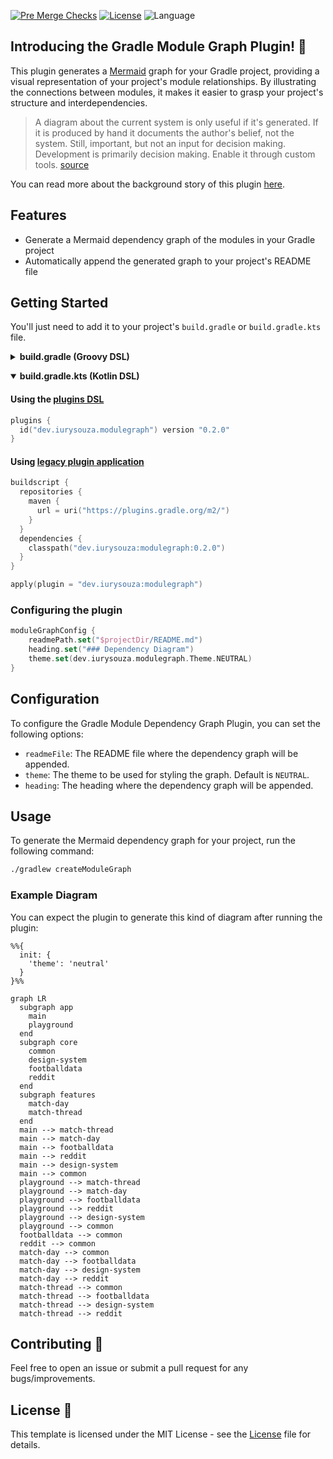 [![Pre Merge Checks](https://github.com/iurysza/module-graph/workflows/Pre%20Merge%20Checks/badge.svg)](https://github.com/iurysza/module-graph/actions?query=workflow%3A%22Pre+Merge+Checks%22) [![License](https://img.shields.io/github/license/cortinico/kotlin-android-template.svg)](LICENSE) ![Language](https://img.shields.io/github/languages/top/cortinico/kotlin-android-template?color=blue&logo=kotlin)

## Introducing the Gradle Module Graph Plugin! 🌟

This plugin generates a [Mermaid](https://github.com/mermaid-js/mermaid) graph for your Gradle project, providing a visual representation of your project's module relationships. By illustrating the connections between modules, it makes it easier to grasp your project's structure and interdependencies.

>A diagram about the current system is only useful if it's generated. If it is produced by hand it documents the author's belief, not the system. Still, important, but not an input for decision making. Development is primarily decision making. Enable it through custom tools. [source](https://twitter.com/girba/status/1628326848256962561)

You can read more about the background story of this plugin [here](https://iurysouza.dev/automating-project-architecture-graphs/).

## Features

- Generate a Mermaid dependency graph of the modules in your Gradle project
- Automatically append the generated graph to your project's README file

## Getting Started

You'll just need to add it to your project's `build.gradle` or `build.gradle.kts` file.

<details>
  <summary><b>build.gradle (Groovy DSL)</b></summary>

### Using the [plugins DSL](https://docs.gradle.org/current/userguide/plugins.html#sec:plugins_block)

```groovy
plugins {
  id "dev.iurysouza.modulegraph" version "0.2.0"
}
```

### Using [legacy plugin application](https://docs.gradle.org/current/userguide/plugins.html#sec:old_plugin_application)

```groovy
buildscript {
  repositories {
    maven {
      url "https://plugins.gradle.org/m2/"
    }
  }
  dependencies {
    classpath "dev.iurysouza:modulegraph:0.2.0"
  }
}

apply plugin: "dev.iurysouza.modulegraph"
```
### Configuring the plugin
```groovy
  moduleGraphConfig {
      readmePath = '$projectDir/README.md'
      heading = '### Dependency Diagram'
      theme = dev.iurysouza.modulegraph.Theme.NEUTRAL
  }
```
</details>

<p></p>

<details open>
<summary><b>build.gradle.kts (Kotlin DSL)</b></summary>

<p></p>

#### Using the [plugins DSL](https://docs.gradle.org/current/userguide/plugins.html#sec:plugins_block)


```kotlin
plugins {
  id("dev.iurysouza.modulegraph") version "0.2.0"
}
```

#### Using [legacy plugin application](https://docs.gradle.org/current/userguide/plugins.html#sec:old_plugin_application)

```kotlin
buildscript {
  repositories {
    maven {
      url = uri("https://plugins.gradle.org/m2/")
    }
  }
  dependencies {
    classpath("dev.iurysouza:modulegraph:0.2.0")
  }
}

apply(plugin = "dev.iurysouza:modulegraph")
```

### Configuring the plugin

```kotlin
moduleGraphConfig {
    readmePath.set("$projectDir/README.md")
    heading.set("### Dependency Diagram")
    theme.set(dev.iurysouza.modulegraph.Theme.NEUTRAL)
}
```
</details>

## Configuration

To configure the Gradle Module Dependency Graph Plugin, you can set the following options:

- `readmeFile`: The README file where the dependency graph will be appended.
- `theme`: The theme to be used for styling the graph. Default is `NEUTRAL`.
- `heading`: The heading where the dependency graph will be appended.

## Usage

To generate the Mermaid dependency graph for your project, run the following command:

```sh
./gradlew createModuleGraph
```

### Example Diagram

You can expect the plugin to generate this kind of diagram after running the plugin:

```mermaid
%%{
  init: {
    'theme': 'neutral'
  }
}%%

graph LR
  subgraph app
    main
    playground
  end
  subgraph core
    common
    design-system
    footballdata
    reddit
  end
  subgraph features
    match-day
    match-thread
  end
  main --> match-thread
  main --> match-day
  main --> footballdata
  main --> reddit
  main --> design-system
  main --> common
  playground --> match-thread
  playground --> match-day
  playground --> footballdata
  playground --> reddit
  playground --> design-system
  playground --> common
  footballdata --> common
  reddit --> common
  match-day --> common
  match-day --> footballdata
  match-day --> design-system
  match-day --> reddit
  match-thread --> common
  match-thread --> footballdata
  match-thread --> design-system
  match-thread --> reddit
```

## Contributing 🤝

Feel free to open an issue or submit a pull request for any bugs/improvements.

## License 📄

This template is licensed under the MIT License - see the [License](License) file for details.
